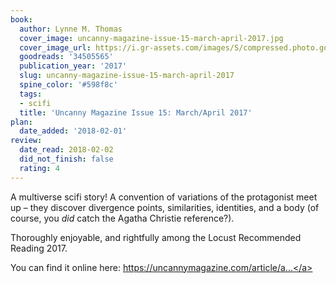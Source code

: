 ```yaml
---
book:
  author: Lynne M. Thomas
  cover_image: uncanny-magazine-issue-15-march-april-2017.jpg
  cover_image_url: https://i.gr-assets.com/images/S/compressed.photo.goodreads.com/books/1488924699l/34505565._SY475_.jpg
  goodreads: '34505565'
  publication_year: '2017'
  slug: uncanny-magazine-issue-15-march-april-2017
  spine_color: '#598f8c'
  tags:
  - scifi
  title: 'Uncanny Magazine Issue 15: March/April 2017'
plan:
  date_added: '2018-02-01'
review:
  date_read: 2018-02-02
  did_not_finish: false
  rating: 4
---
```


A multiverse scifi story! A convention of variations of the protagonist meet up – they discover divergence points, similarities, identities, and a body (of course, you *did* catch the Agatha Christie reference?).

Thoroughly enjoyable, and rightfully among the Locust Recommended Reading 2017.

You can find it online here: <a target="_blank" href="https://uncannymagazine.com/article/and-then-there-were-n-one/" rel="nofollow">https://uncannymagazine.com/article/a...</a>

